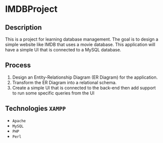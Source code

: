 # IMDBProject

## Description
This is a project for learning database management. The goal is to design a simple website like IMDB that uses a movie database. This application will have a simple UI that is connected to a MySQL database. 

## Process 
1. Design an Entity-Relationship Diagram (ER Diagram) for
the application. 
2. Transform the ER Diagram into a relational schema. 
3. Create a simple UI that is connected to the back-end then add support to run some specific queries from the UI

## Technologies `XAMPP`
- `Apache`
- `MySQL`
- `PHP`
- `Perl`

